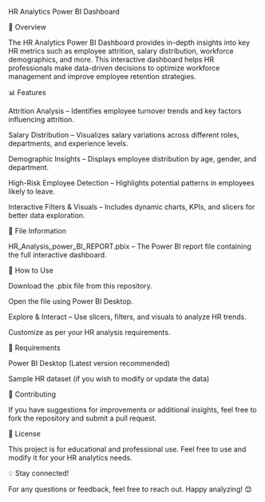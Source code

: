 HR Analytics Power BI Dashboard

📌 Overview

The HR Analytics Power BI Dashboard provides in-depth insights into key HR metrics such as employee attrition, salary distribution, workforce demographics, and more. This interactive dashboard helps HR professionals make data-driven decisions to optimize workforce management and improve employee retention strategies.

📊 Features

Attrition Analysis – Identifies employee turnover trends and key factors influencing attrition.

Salary Distribution – Visualizes salary variations across different roles, departments, and experience levels.

Demographic Insights – Displays employee distribution by age, gender, and department.

High-Risk Employee Detection – Highlights potential patterns in employees likely to leave.

Interactive Filters & Visuals – Includes dynamic charts, KPIs, and slicers for better data exploration.

📂 File Information

HR_Analysis_power_BI_REPORT.pbix – The Power BI report file containing the full interactive dashboard.

🚀 How to Use

Download the .pbix file from this repository.

Open the file using Power BI Desktop.

Explore & Interact – Use slicers, filters, and visuals to analyze HR trends.

Customize as per your HR analysis requirements.

🔧 Requirements

Power BI Desktop (Latest version recommended)

Sample HR dataset (if you wish to modify or update the data)

📢 Contributing

If you have suggestions for improvements or additional insights, feel free to fork the repository and submit a pull request.

📜 License

This project is for educational and professional use. Feel free to use and modify it for your HR analytics needs.

💡 Stay connected!

For any questions or feedback, feel free to reach out. Happy analyzing! 😊
